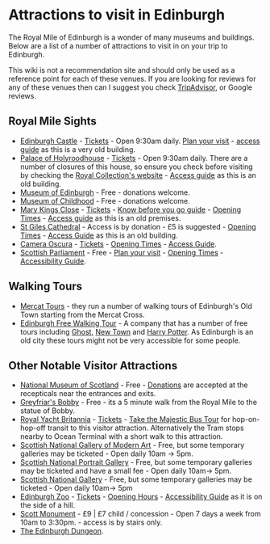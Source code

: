 # Attractions to visit in Edinburgh

The Royal Mile of Edinburgh is a wonder of many museums and buildings. Below are a list of a number of attractions to visit in on your trip to Edinburgh. 

This wiki is not a recommendation site and should only be used as a reference point for each of these venues. If you are looking for reviews for any of these venues then can I suggest you check [TripAdvisor](https://www.tripadvisor.com/), or Google reviews.

## Royal Mile Sights

* [Edinburgh Castle](https://www.edinburghcastle.scot/)  - [Tickets](https://www.edinburghcastle.scot/plan-your-visit/tickets/) - Open 9:30am daily. [Plan your visit](http://bit.ly/3H2vsJB) - [access guide](https://www.edinburghcastle.scot/plan-your-visit/access-guide/) as this is a very old building.
* [Palace of Holyroodhouse](https://www.rct.uk/visit/palace-of-holyroodhouse)  - [Tickets](https://www.rct.uk/visit/palace-of-holyroodhouse#book_tickets) - Open 9:30am daily. There are a number of closures of this house, so ensure you check before visiting by checking the [Royal Collection's website](https://www.rct.uk/visit/palace-of-holyroodhouse) - [Access guide](https://www.rct.uk/visit/palace-of-holyroodhouse/mobility-access-at-the-palace-of-holyroodhouse#/) as this is an old building.
* [Museum of Edinburgh](https://cultureedinburgh.com/our-venues/museum-of-edinburgh) - Free - donations welcome.
* [Museum of Childhood](https://cultureedinburgh.com/our-venues/museum-of-childhood) - Free - donations welcome.
* [Mary Kings Close](https://www.realmarykingsclose.com/) - [Tickets](https://bookings.realmarykingsclose.com/book) - [Know before you go guide](https://www.realmarykingsclose.com/know-before-you-go/) - [Opening Times](https://www.realmarykingsclose.com/plan-your-visit/opening-times-prices/) - [Access guide](https://www.realmarykingsclose.com/plan-your-visit/access-for-all/) as this is an old premises.
* [St Giles Cathedral](https://www.stgilescathedral.org.uk/) - Access is by donation - £5 is suggested - [Opening Times](https://www.stgilescathedral.org.uk/visitor-information) - [Access Guide](https://www.stgilescathedral.org.uk/access) as this is an old building.
* [Camera Oscura](https://www.camera-obscura.co.uk/) - [Tickets](https://www.camera-obscura.co.uk/view-tickets/) - [Opening Times](https://www.camera-obscura.co.uk/opening-hours/) - [Access Guide](https://www.camera-obscura.co.uk/accessibility/).
* [Scottish Parliament](https://www.parliament.scot/) - Free - [Plan your visit](https://www.parliament.scot/visit/plan-your-visit) - [Opening Times](https://www.parliament.scot/visit/plan-your-visit) - [Accessibility Guide](https://www.parliament.scot/visit/plan-your-visit/accessibility-guide).

## Walking Tours

* [Mercat Tours](https://www.mercattours.com/) - they run a number of walking tours of Edinburgh's Old Town starting from the Mercat Cross.
* [Edinburgh Free Walking Tour](https://edinburghfreetour.com/) - A company that has a number of free tours including [Ghost](https://freeghosttour.com/), [New Town](https://freenewtowntour.com/) and [Harry Potter](https://freeharrypottertour.com/). As Edinburgh is an old city these tours might not be very accessible for some people.

## Other Notable Visitor Attractions

* [National Museum of Scotland](https://www.nms.ac.uk/national-museum-of-scotland) - Free  -  [Donations](https://www.nms.ac.uk/support-us/donate) are accepted at the recepticals near the entrances and exits.
* [Greyfriar's Bobby](https://en.wikipedia.org/wiki/Greyfriars_Bobby) - Free  - its a 5 minute walk from the Royal Mile to the statue of Bobby.
* [Royal Yacht Britannia](https://www.royalyachtbritannia.co.uk/) - [Tickets](https://tickets.royalyachtbritannia.co.uk/event-tickets/20462?catID=20701&) - [Take the Majestic Bus Tour](https://edinburghtour.com/regal-tour/i) for hop-on-hop-off transit to this visitor attraction. Alternatively the Tram stops nearby to Ocean Terminal with a short walk to this attraction.
* [Scottish National Gallery of Modern Art](https://www.nationalgalleries.org/visit/scottish-national-gallery-modern-art) - Free, but some temporary galleries may be ticketed - Open daily 10am -> 5pm.
* [Scottish National Portrait Gallery](https://www.nationalgalleries.org/visit/scottish-national-portrait-gallery) - Free, but some temporary galleries may be ticketed and have a small fee - Open daily 10am-> 5pm.
* [Scottish National Gallery](https://www.nationalgalleries.org/visit/scottish-national-gallery) - Free, but some temporary galleries may be ticketed - Open daily 10am-> 5pm
* [Edinburgh Zoo](https://www.edinburghzoo.org.uk/) - [Tickets](https://www.edinburghzoo.org.uk/visit/tickets) - [Opening Hours](https://www.edinburghzoo.org.uk/visit/opening-hours) - [Accessibility Guide](https://www.edinburghzoo.org.uk/visit/accessibility) as it is on the side of a hill.
* [Scott Monument](https://cultureedinburgh.com/our-venues/scott-monument) - £9 | £7 child / concession - Open 7 days a week from 10am to 3:30pm. - access is by stairs only.
* [The Edinburgh Dungeon](https://www.thedungeons.com/).
